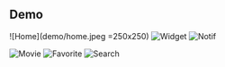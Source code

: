 ## Demo


![Home](demo/home.jpeg =250x250) ![Widget](demo/widget.jpeg,"Widget") ![Notif](demo/notif.jpeg,"Notif")

![Movie](demo/movie.jpeg,"Movie") ![Favorite](demo/favorite.jpeg,"Favorite") ![Search](demo/search_movie.jpeg,"Search")


